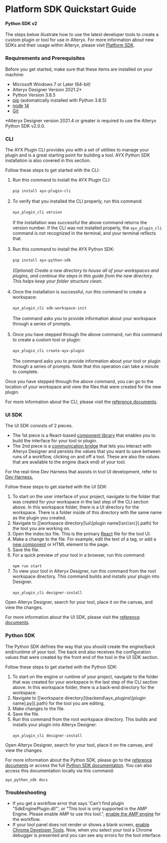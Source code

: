 # Platform SDK Quickstart Guide

#### Python SDK v2

The steps below illustrate how to use the latest developer tools to
create a custom plugin or tool for use in Alteryx. For more information
about new SDKs and their usage within Alteryx, please visit [Platform
SDK](../references/platform-sdk.md).

### Requirements and Prerequisites

Before you get started, make sure that these items are installed on your
machine:

-   Microsoft Windows 7 or Later (64-bit)
-   Alteryx Designer Version 2021.2\*
-   Python Version 3.8.5
-   [pip](https://pypi.org/) (automatically installed with Python 3.8.5)
-   [node](https://nodejs.org/en/download/) [14](https://nodejs.org/en/blog/release/v14.17.3/)
-   [Git](https://git-scm.com/downloads)

\*Alteryx Designer version 2021.4 or greater is required to use the Alteryx Python
SDK v2.0.0.

### CLI

The AYX Plugin CLI provides you with a set of utilities to manage your
plugin and is a great starting point for building a tool. AYX Python SDK
installation is also covered in this section.

Follow these steps to get started with the CLI:

1.  Run this command to install the AYX Plugin CLI:\
    \
    `pip install ayx-plugin-cli`\
     
2.  To verify that you installed the CLI properly, run this command:\
    \
    `ayx_plugin_cli version`\
    \
    If the installation was successful the above command returns the
    version number. If the CLI was not installed properly, the
    `ayx_plugin_cli` command is not recognized in the terminal, and your
    terminal reflects that.\
     
3.  Run this command to install the AYX Python SDK:\
    \
    `pip install ayx-python-sdk`\
    \
    *(Optional) Create a new directory to house all of your workspaces
    and plugins, and continue the steps in this guide from the new
    directory. This helps keep your folder structure clean.*\
     
4.  Once the installation is successful, run this command to create a
    workspace:\
    \
    `ayx_plugin_cli sdk-workspace-init`\
    \
    The command asks you to provide information about your workspace
    through a series of prompts.\
     
5.  Once you have stepped through the above command, run this command to
    create a custom tool or plugin:\
    \
    `ayx_plugin_cli create-ayx-plugin`\
    \
    The command asks you to provide information about your tool or
    plugin through a series of prompts. Note that this operation can
    take a minute to complete.

Once you have stepped through the above command, you can go to the
location of your workspace and view the files that were created for the
new plugin.

For more information about the CLI, please visit the [reference
documents](../references/ayx-plugin-cli.md).

### UI SDK

The UI SDK consists of 2 pieces.

-   The 1st piece is a React-based [component
    library](https://alteryx.github.io/alteryx-ui/)
    that enables you to build the interface for your tool or plugin.
-   The 2nd piece is a [communication
    bridge](https://alteryx.github.io/react-comms/)
    that lets you interact with Alteryx Designer and persists the values
    that you want to save between runs of a workflow, clicking on and
    off a tool. These are also the values that are available to the
    engine (back end) of your tool.

For the real-time Dev Harness that assists in tool UI development, refer to [Dev Harness.](https://github.com/alteryx/dev-harness)

Follow these steps to get started with the UI SDK:

1.  To start on the user interface of your project, navigate to the
    folder that was created for your workspace in the last step of the
    CLI section above. In this workspace folder, there is a UI directory
    for the workspace. There is a folder inside of this directory with
    the same name as the plugin you created.
2.  Navigate to [\[workspace directory\]\\ui\\\[plugin
    name\]\\src\\src]{.path} for the tool you are working on.
3.  Open the index.tsx file. This is the primary
    [React](https://reactjs.org/)
    file for the tool UI.
4.  Make a change to the file. For example, edit the text of a tag, or
    add a [new
    component](https://alteryx.github.io/alteryx-ui/)
    or HTML element to the page.
5.  Save the file.
6.  For a quick preview of your tool in a browser, run this command:\
    \
    `npm run start`
7.  To view your tool in Alteryx Designer, run this command from the
    root workspace directory. This command builds and installs your
    plugin into Designer.\
    \
    `ayx_plugin_cli designer-install`

Open Alteryx Designer, search for your tool, place it on the canvas, and
view the changes.

For more information about the UI SDK, please visit the [reference
documents](https://alteryx.github.io/alteryx-ui/).


### Python SDK


The Python SDK defines the way that you should create the engine/back
end/runtime of your tool. The back end also receives the configuration
values that were created by the front end of the tool in the UI SDK
section.

Follow these steps to get started with the Python SDK:

1.  To start on the engine or runtime of your project, navigate to the
    folder that was created for your workspace in the last step of the
    CLI section above. In this workspace folder, there is a back-end
    directory for the workspace.
2.  Navigate to [\[workspace directory\]\\backend\\ayx_plugins\\\[plugin
    name\].py]{.path} for the tool you are editing.
3.  Make changes to the file.
4.  Save the file.
5.  Run this command from the root workspace directory. This builds and
    installs your plugin into Alteryx Designer.\
    \
    `ayx_plugin_cli designer-install`

Open Alteryx Designer, search for your tool, place it on the canvas, and
view the changes.

For more information about the Python SDK, please go to the [reference
documents](../references/ayx-python-sdk-v2.md) or access the full [Python
SDK documentation](https://alteryx.github.io/ayx-python-sdk/index.html).
You can also access this documentation locally via this command:

`ayx_python_sdk docs`


### Troubleshooting

-   If you get a workflow error that says 'Can\'t find plugin
    \"SdkEnginePlugin.dll\"\', or \"This tool is only supported in the
    AMP Engine. Please enable AMP to use this tool.\", [enable the AMP
    engine](https://help.alteryx.com/20223/designer/alteryx-amp-engine)
    for the workflow.
-   If your tool panel does not render or shows a blank screen, [enable
    Chrome Developer
    Tools](https://help.alteryx.com/developer-help/html-developer-tools).
    Now, when you select your tool a Chrome debugger is presented and
    you can see any errors for the tool interface.
